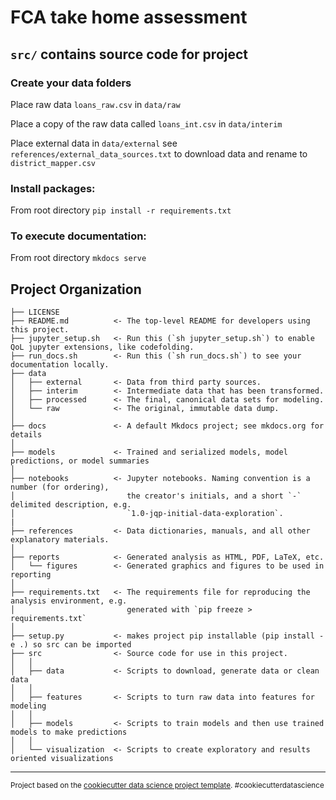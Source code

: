 FCA take home assessment
==============================

## `src/` contains source code for project 

### Create your data folders

Place raw data `loans_raw.csv` in `data/raw` 

Place a copy of the raw data called `loans_int.csv` in `data/interim` 

Place external data in `data/external` see `references/external_data_sources.txt` to download data and rename to `district_mapper.csv` 

### Install packages:
From root directory
`pip install -r requirements.txt`

### To execute documentation:
From root directory
`mkdocs serve`

Project Organization
------------

    ├── LICENSE
    ├── README.md          <- The top-level README for developers using this project.
    ├── jupyter_setup.sh   <- Run this (`sh jupyter_setup.sh`) to enable QoL jupyter extensions, like codefolding.
    ├── run_docs.sh        <- Run this (`sh run_docs.sh`) to see your documentation locally.
    ├── data
    │   ├── external       <- Data from third party sources.
    │   ├── interim        <- Intermediate data that has been transformed.
    │   ├── processed      <- The final, canonical data sets for modeling.
    │   └── raw            <- The original, immutable data dump.
    │
    ├── docs               <- A default Mkdocs project; see mkdocs.org for details
    │
    ├── models             <- Trained and serialized models, model predictions, or model summaries
    │
    ├── notebooks          <- Jupyter notebooks. Naming convention is a number (for ordering),
    │                         the creator's initials, and a short `-` delimited description, e.g.
    │                         `1.0-jqp-initial-data-exploration`.
    |
    ├── references         <- Data dictionaries, manuals, and all other explanatory materials.
    │
    ├── reports            <- Generated analysis as HTML, PDF, LaTeX, etc.
    │   └── figures        <- Generated graphics and figures to be used in reporting
    │
    ├── requirements.txt   <- The requirements file for reproducing the analysis environment, e.g.
    │                         generated with `pip freeze > requirements.txt`
    │
    ├── setup.py           <- makes project pip installable (pip install -e .) so src can be imported
    ├── src                <- Source code for use in this project.
    │   │
    │   ├── data           <- Scripts to download, generate data or clean data
    │   │
    │   ├── features       <- Scripts to turn raw data into features for modeling
    │   │
    │   ├── models         <- Scripts to train models and then use trained models to make predictions
    │   │
    │   └── visualization  <- Scripts to create exploratory and results oriented visualizations


--------

<p><small>Project based on the <a target="_blank" href="https://drivendata.github.io/cookiecutter-data-science/">cookiecutter data science project template</a>. #cookiecutterdatascience</small></p>
